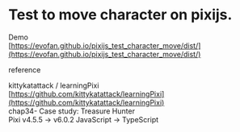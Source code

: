 # Test to move character on pixijs.

Demo  
[https://evofan.github.io/pixijs_test_character_move/dist/](https://evofan.github.io/pixijs_test_character_move/dist/)  

reference  

kittykatattack / learningPixi  
[https://github.com/kittykatattack/learningPixi](https://github.com/kittykatattack/learningPixi)  
chap34- Case study: Treasure Hunter  
Pixi v4.5.5 -> v6.0.2
JavaScript -> TypeScript
